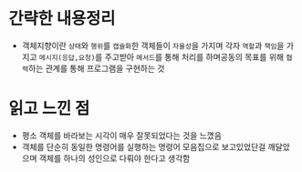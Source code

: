 # 간략한 내용정리
- 객체지향이란 `상태`와 `행위`를 `캡슐화`한 객체들이 `자율성`을 가지며 각자 `역할`과 `책임`을 가지고 `메시지(응답,요청)`를 주고받아 `메서드`를 통해 처리를 하며공동의 목표를 위해 `협력`하는 관계를 통해 프로그램을 구현하는 것

# 읽고 느낀 점
- 평소 객체를 바라보는 시각이 매우 잘못되었다는 것을 느꼈음
- 객체를 단순히 동일한 명령어를 실행하는 명령어 모음집으로 보고있었단걸 깨달았으며 객체를 하나의 성인으로 다뤄야 한다고 생각함